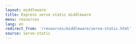 ```yaml
---
layout: middleware
title: Express serve-static middleware
menu: resources
lang: en
redirect_from: '/resources/middleware/serve-static.html'
source: serve-static
---
```

